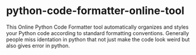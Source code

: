 # python-code-formatter-online-tool
This Online Python Code Formatter tool automatically organizes and styles your Python code according to standard formatting conventions. Generally people miss identation in python that not just make the code look weird but also gives error in python.
